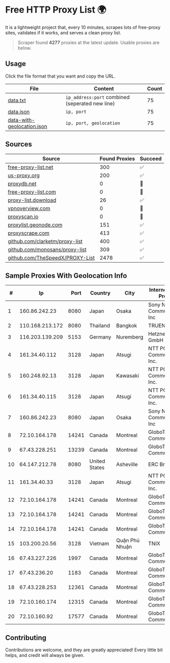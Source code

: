 
# Free HTTP Proxy List 🌍

It is a lightweight project that, every 10 minutes, scrapes lots of free-proxy sites, validates if it works, and serves a clean proxy list.


> Scraper found **4277** proxies at the latest update. Usable proxies are below.

## Usage

Click the file format that you want and copy the URL.


|File|Content|Count|
|----|-------|-----|
|[data.txt](https://raw.githubusercontent.com/themiralay/Proxy-List-World/master/data.txt)|`ip_address:port` combined (seperated new line)|75|
|[data.json](https://raw.githubusercontent.com/themiralay/Proxy-List-World/master/data.json)|`ip, port`|75|
|[data-with-geolocation.json](https://raw.githubusercontent.com/themiralay/Proxy-List-World/master/data-with-geolocation.json)|`ip, port, geolocation`|75|

## Sources

|Source|Found Proxies|Succeed|
|------|-------------|-------|
|[free-proxy-list.net](https://free-proxy-list.net)|300|✅|
|[us-proxy.org](https://www.us-proxy.org)|200|✅|
|[proxydb.net](http://proxydb.net)|0|🚫|
|[free-proxy-list.com](https://free-proxy-list.com/?page=&port=&type%5B%5D=http&type%5B%5D=https&up_time=0&search=Search)|0|🚫|
|[proxy-list.download](https://www.proxy-list.download/HTTP)|26|✅|
|[vpnoverview.com](https://vpnoverview.com/privacy/anonymous-browsing/free-proxy-servers)|0|🚫|
|[proxyscan.io](https://www.proxyscan.io)|0|🚫|
|[proxylist.geonode.com](https://proxylist.geonode.com/api/proxy-list?limit=300&page=1&sort_by=lastChecked&sort_type=desc&protocols=http,https)|151|✅|
|[proxyscrape.com](https://api.proxyscrape.com/v2/?request=displayproxies&protocol=http&timeout=10000&country=all&ssl=all&anonymity=all)|413|✅|
|[github.com/clarketm/proxy-list](https://raw.githubusercontent.com/clarketm/proxy-list/master/proxy-list-raw.txt)|400|✅|
|[github.com/monosans/proxy-list](https://raw.githubusercontent.com/monosans/proxy-list/main/proxies/http.txt)|309|✅|
|[github.com/TheSpeedX/PROXY-List](https://raw.githubusercontent.com/TheSpeedX/PROXY-List/master/http.txt)|2478|✅|


## Sample Proxies With Geolocation Info

|#|Ip|Port|Country|City|Internet Service Provider|
|-|--|----|-------|----|-------------------------|
|1|160.86.242.23|8080|Japan|Osaka|Sony Network Communications Inc|
|2|110.168.213.172|8080|Thailand|Bangkok|TRUENET|
|3|116.203.139.209|5153|Germany|Nuremberg|Hetzner Online GmbH|
|4|161.34.40.112|3128|Japan|Atsugi|NTT PC Communications, Inc.|
|5|160.248.92.13|3128|Japan|Kawasaki|NTT PC Communications, Inc.|
|6|161.34.40.115|3128|Japan|Atsugi|NTT PC Communications, Inc.|
|7|160.86.242.23|8080|Japan|Osaka|Sony Network Communications Inc|
|8|72.10.164.178|14241|Canada|Montreal|GloboTech Communications|
|9|67.43.228.251|13239|Canada|Montreal|GloboTech Communications|
|10|64.147.212.78|8080|United States|Asheville|ERC Broadband|
|11|161.34.40.33|3128|Japan|Atsugi|NTT PC Communications, Inc.|
|12|72.10.164.178|14241|Canada|Montreal|GloboTech Communications|
|13|72.10.164.178|14241|Canada|Montreal|GloboTech Communications|
|14|72.10.164.178|14241|Canada|Montreal|GloboTech Communications|
|15|103.200.20.56|3128|Vietnam|Quận Phú Nhuận|TNIX|
|16|67.43.227.226|1997|Canada|Montreal|GloboTech Communications|
|17|67.43.236.20|1183|Canada|Montreal|GloboTech Communications|
|18|67.43.228.253|12361|Canada|Montreal|GloboTech Communications|
|19|72.10.160.174|12315|Canada|Montreal|GloboTech Communications|
|20|72.10.160.92|17577|Canada|Montreal|GloboTech Communications|



## Contributing

Contributions are welcome, and they are greatly appreciated! Every
little bit helps, and credit will always be given.

